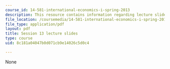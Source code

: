 ```yaml
---
course_id: 14-581-international-economics-i-spring-2013
description: This resource contains information regarding lecture slide 13.
file_location: /coursemedia/14-581-international-economics-i-spring-2013/8c181a04047b0d071cb9e14026c5d0c4_MIT14_581S13_Lecslides13.pdf
file_type: application/pdf
layout: pdf
title: Session 13 lecture slides
type: course
uid: 8c181a04047b0d071cb9e14026c5d0c4

---
```

None